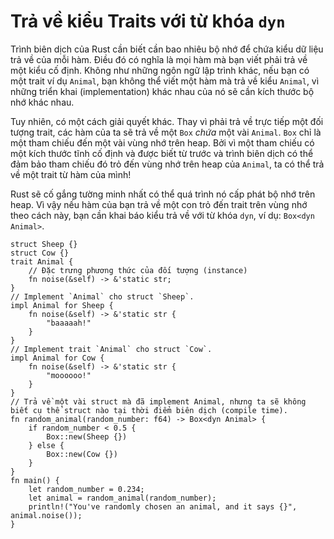 # Trả về kiểu Traits với từ khóa `dyn`

Trình biên dịch của Rust cần biết cần bao nhiêu bộ nhớ để chứa kiểu dữ liệu trả về của mỗi hàm. Điều đó có nghĩa là mọi hàm mà bạn viết phải trả về một kiểu cố định. Không như những ngôn ngữ lập trình khác, nếu bạn có một trait ví dụ `Animal`, bạn không thể viết một hàm mà trả về kiểu `Animal`, vì những triển khai (implementation) khác nhau của nó sẽ cần kích thước bộ nhớ khác nhau.

Tuy nhiên, có một cách giải quyết khác. Thay vì phải trả về trực tiếp một đối tượng trait, các hàm của ta sẽ trả về một `Box` _chứa_ một vài `Animal`. `Box` chỉ là một tham chiếu đến một vài vùng nhớ trên heap. Bởi vì một tham chiếu có một kích thước tĩnh cố định và được biết từ trước và trình biên dịch có thể đảm bảo tham chiếu đó trỏ đến vùng nhớ trên heap của `Animal`, ta có thể trả về một trait từ hàm của mình!

Rust sẽ cố gắng tường minh nhất có thể quá trình nó cấp phát bộ nhớ trên heap. Vì vậy nếu hàm của bạn trả về một con trỏ đến trait trên vùng nhớ theo cách này, bạn cần khai báo kiểu trả về với từ khóa `dyn`, ví dụ: `Box<dyn Animal>`.

```rust,editable
struct Sheep {}
struct Cow {}
trait Animal {
    // Đặc trưng phương thức của đối tượng (instance)
    fn noise(&self) -> &'static str;
}
// Implement `Animal` cho struct `Sheep`.
impl Animal for Sheep {
    fn noise(&self) -> &'static str {
        "baaaaah!"
    }
}
// Implement trait `Animal` cho struct `Cow`.
impl Animal for Cow {
    fn noise(&self) -> &'static str {
        "moooooo!"
    }
}
// Trả về một vài struct mà đã implement Animal, nhưng ta sẽ không biết cụ thể struct nào tại thời điểm biên dịch (compile time).
fn random_animal(random_number: f64) -> Box<dyn Animal> {
    if random_number < 0.5 {
        Box::new(Sheep {})
    } else {
        Box::new(Cow {})
    }
}
fn main() {
    let random_number = 0.234;
    let animal = random_animal(random_number);
    println!("You've randomly chosen an animal, and it says {}", animal.noise());
}
```
